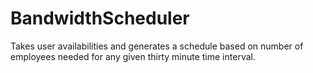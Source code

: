 # BandwidthScheduler
Takes user availabilities and generates a schedule based on number of employees needed for any given thirty minute time interval.
